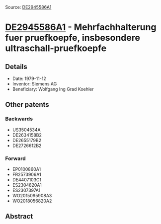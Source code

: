Source: [DE2945586A1](https://patents.google.com/patent/DE2945586A1)

# [DE2945586A1](DE2945586A1.md) - Mehrfachhalterung fuer pruefkoepfe, insbesondere ultraschall-pruefkoepfe

## Details

* Date: 1979-11-12
* Inventor: Siemens AG
* Beneficiary: Wolfgang Ing Grad Koehler

## Other patents

### Backwards
 * US3504534A
 * DE2634158B2
 * DE2655179B2
 * DE2726612B2
### Forward
 * EP0100860A1
 * FR2573906A1
 * DE4407103C1
 * ES2304820A1
 * ES2307397A1
 * WO2015095908A3
 * WO2018056820A2
## Abstract

